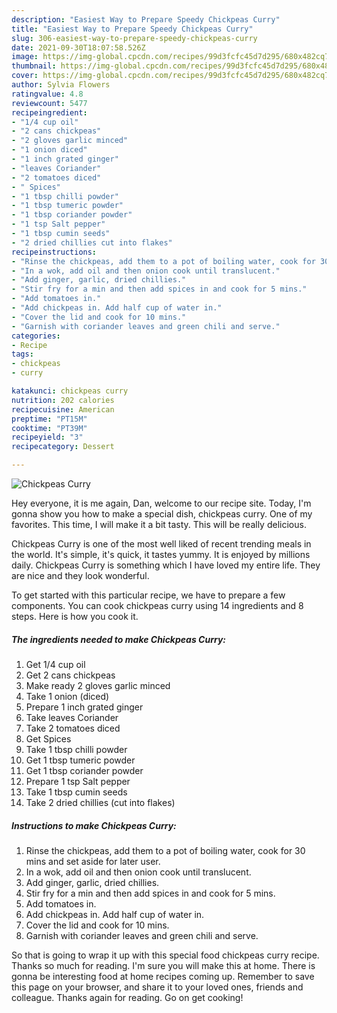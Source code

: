 ```yaml
---
description: "Easiest Way to Prepare Speedy Chickpeas Curry"
title: "Easiest Way to Prepare Speedy Chickpeas Curry"
slug: 306-easiest-way-to-prepare-speedy-chickpeas-curry
date: 2021-09-30T18:07:58.526Z
image: https://img-global.cpcdn.com/recipes/99d3fcfc45d7d295/680x482cq70/chickpeas-curry-recipe-main-photo.jpg
thumbnail: https://img-global.cpcdn.com/recipes/99d3fcfc45d7d295/680x482cq70/chickpeas-curry-recipe-main-photo.jpg
cover: https://img-global.cpcdn.com/recipes/99d3fcfc45d7d295/680x482cq70/chickpeas-curry-recipe-main-photo.jpg
author: Sylvia Flowers
ratingvalue: 4.8
reviewcount: 5477
recipeingredient:
- "1/4 cup oil"
- "2 cans chickpeas"
- "2 gloves garlic minced"
- "1 onion diced"
- "1 inch grated ginger"
- "leaves Coriander"
- "2 tomatoes diced"
- " Spices"
- "1 tbsp chilli powder"
- "1 tbsp tumeric powder"
- "1 tbsp coriander powder"
- "1 tsp Salt pepper"
- "1 tbsp cumin seeds"
- "2 dried chillies cut into flakes"
recipeinstructions:
- "Rinse the chickpeas, add them to a pot of boiling water, cook for 30 mins and set aside for later user."
- "In a wok, add oil and then onion cook until translucent."
- "Add ginger, garlic, dried chillies."
- "Stir fry for a min and then add spices in and cook for 5 mins."
- "Add tomatoes in."
- "Add chickpeas in. Add half cup of water in."
- "Cover the lid and cook for 10 mins."
- "Garnish with coriander leaves and green chili and serve."
categories:
- Recipe
tags:
- chickpeas
- curry

katakunci: chickpeas curry 
nutrition: 202 calories
recipecuisine: American
preptime: "PT15M"
cooktime: "PT39M"
recipeyield: "3"
recipecategory: Dessert

---
```



![Chickpeas Curry](https://img-global.cpcdn.com/recipes/99d3fcfc45d7d295/680x482cq70/chickpeas-curry-recipe-main-photo.jpg)

Hey everyone, it is me again, Dan, welcome to our recipe site. Today, I'm gonna show you how to make a special dish, chickpeas curry. One of my favorites. This time, I will make it a bit tasty. This will be really delicious.

Chickpeas Curry is one of the most well liked of recent trending meals in the world. It's simple, it's quick, it tastes yummy. It is enjoyed by millions daily. Chickpeas Curry is something which I have loved my entire life. They are nice and they look wonderful.




To get started with this particular recipe, we have to prepare a few components. You can cook chickpeas curry using 14 ingredients and 8 steps. Here is how you cook it.

<!--inarticleads1-->

##### The ingredients needed to make Chickpeas Curry:

1. Get 1/4 cup oil
1. Get 2 cans chickpeas
1. Make ready 2 gloves garlic minced
1. Take 1 onion (diced)
1. Prepare 1 inch grated ginger
1. Take leaves Coriander
1. Take 2 tomatoes diced
1. Get  Spices
1. Take 1 tbsp chilli powder
1. Get 1 tbsp tumeric powder
1. Get 1 tbsp coriander powder
1. Prepare 1 tsp Salt pepper
1. Take 1 tbsp cumin seeds
1. Take 2 dried chillies (cut into flakes)




<!--inarticleads2-->

##### Instructions to make Chickpeas Curry:

1. Rinse the chickpeas, add them to a pot of boiling water, cook for 30 mins and set aside for later user.
1. In a wok, add oil and then onion cook until translucent.
1. Add ginger, garlic, dried chillies.
1. Stir fry for a min and then add spices in and cook for 5 mins.
1. Add tomatoes in.
1. Add chickpeas in. Add half cup of water in.
1. Cover the lid and cook for 10 mins.
1. Garnish with coriander leaves and green chili and serve.




So that is going to wrap it up with this special food chickpeas curry recipe. Thanks so much for reading. I'm sure you will make this at home. There is gonna be interesting food at home recipes coming up. Remember to save this page on your browser, and share it to your loved ones, friends and colleague. Thanks again for reading. Go on get cooking!

